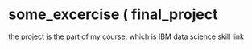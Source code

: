 # some_excercise ( final_project
the project is the part of my course. which is IBM data science skill link
